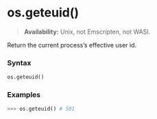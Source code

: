 # os.geteuid()

> **Availability:** Unix, not Emscripten, not WASI.

Return the current process’s effective user id.

### Syntax

```python
os.geteuid()
```

### Examples

```python
>>> os.geteuid() # 501
```